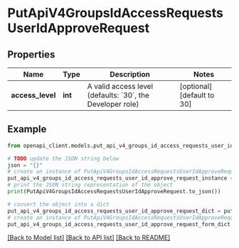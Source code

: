 # PutApiV4GroupsIdAccessRequestsUserIdApproveRequest


## Properties

Name | Type | Description | Notes
------------ | ------------- | ------------- | -------------
**access_level** | **int** | A valid access level (defaults: &#x60;30&#x60;, the Developer role) | [optional] [default to 30]

## Example

```python
from openapi_client.models.put_api_v4_groups_id_access_requests_user_id_approve_request import PutApiV4GroupsIdAccessRequestsUserIdApproveRequest

# TODO update the JSON string below
json = "{}"
# create an instance of PutApiV4GroupsIdAccessRequestsUserIdApproveRequest from a JSON string
put_api_v4_groups_id_access_requests_user_id_approve_request_instance = PutApiV4GroupsIdAccessRequestsUserIdApproveRequest.from_json(json)
# print the JSON string representation of the object
print(PutApiV4GroupsIdAccessRequestsUserIdApproveRequest.to_json())

# convert the object into a dict
put_api_v4_groups_id_access_requests_user_id_approve_request_dict = put_api_v4_groups_id_access_requests_user_id_approve_request_instance.to_dict()
# create an instance of PutApiV4GroupsIdAccessRequestsUserIdApproveRequest from a dict
put_api_v4_groups_id_access_requests_user_id_approve_request_form_dict = put_api_v4_groups_id_access_requests_user_id_approve_request.from_dict(put_api_v4_groups_id_access_requests_user_id_approve_request_dict)
```
[[Back to Model list]](../README.md#documentation-for-models) [[Back to API list]](../README.md#documentation-for-api-endpoints) [[Back to README]](../README.md)


